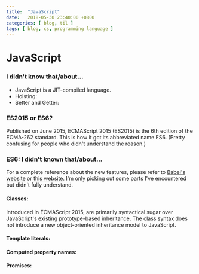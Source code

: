 ```yaml
---
title:  "JavaScript"
date:   2018-05-30 23:40:00 +0800
categories: [ blog, til ]
tags: [ blog, cs, programming language ]
---
```


# JavaScript

### I didn't know that/about...
* JavaScript is a JIT-compiled language.
* Hoisting:
* Setter and Getter:

### ES2015 or ES6?
Published on June 2015, ECMAScript 2015 (ES2015) is the 6th edition of the ECMA-262 standard. This is how it got its abbreviated name ES6. (Pretty confusing for people who didn't understand the reason.)

### ES6: I didn't known that/about...
For a complete reference about the new features, please refer to [Babel's website](https://babeljs.io/learn-es2015/) or [this website](http://es6-features.org/). I'm only picking out some parts I've encountered but didn't fully understand.

#### Classes:
Introduced in ECMAScript 2015, are primarily syntactical sugar over JavaScript's existing prototype-based inheritance. The class syntax does not introduce a new object-oriented inheritance model to JavaScript.
#### Template literals:
#### Computed property names:
#### Promises:
